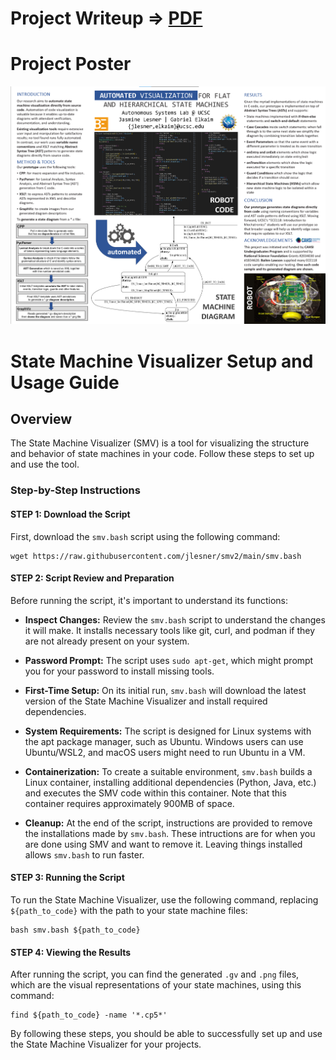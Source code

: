 # Project Writeup => [PDF](https://github.com/jlesner/smv2/blob/main/smv_ieee_035.pdf) 

# Project Poster
![Research Poster](48x36_smv_poster_010.png)

# State Machine Visualizer Setup and Usage Guide

## Overview
The State Machine Visualizer (SMV) is a tool for visualizing the structure and behavior of state machines in your code. Follow these steps to set up and use the tool.

### Step-by-Step Instructions

#### STEP 1: Download the Script
First, download the `smv.bash` script using the following command:
```
wget https://raw.githubusercontent.com/jlesner/smv2/main/smv.bash 
```

#### STEP 2: Script Review and Preparation

Before running the script, it's important to understand its functions:

- **Inspect Changes:** Review the `smv.bash` script to understand the changes it will make. It installs necessary tools like git, curl, and podman if they are not already present on your system.

- **Password Prompt:** The script uses `sudo apt-get`, which might prompt you for your password to install missing tools.

- **First-Time Setup:** On its initial run, `smv.bash` will download the latest version of the State Machine Visualizer and install required dependencies.

- **System Requirements:** The script is designed for Linux systems with the apt package manager, such as Ubuntu. Windows users can use Ubuntu/WSL2, and macOS users might need to run Ubuntu in a VM.

- **Containerization:** To create a suitable environment, `smv.bash` builds a Linux container, installing additional dependencies (Python, Java, etc.) and executes the SMV code within this container. Note that this container requires approximately 900MB of space.

- **Cleanup:** At the end of the script, instructions are provided to remove the installations made by `smv.bash`. These intructions are for when you are done using SMV and want to remove it. Leaving things installed allows  `smv.bash` to run faster. 

#### STEP 3: Running the Script
To run the State Machine Visualizer, use the following command, replacing `${path_to_code}` with the path to your state machine files:
```
bash smv.bash ${path_to_code}
```

#### STEP 4: Viewing the Results
After running the script, you can find the generated `.gv` and `.png` files, which are the visual representations of your state machines, using this command:
```
find ${path_to_code} -name '*.cp5*'
```

By following these steps, you should be able to successfully set up and use the State Machine Visualizer for your projects.

